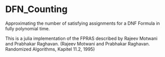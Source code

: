 # DFN_Counting
Approximating the number of satisfying assignments for a DNF Formula in fully polynomial time. 

This is a julia implementation of the FPRAS described by Rajeev Motwani and Prabhakar Raghavan. 
(Rajeev Motwani and Prabhakar Raghavan. Randomized Algorithms, Kapitel 11.2, 1995)
